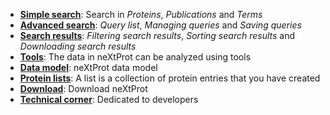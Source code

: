 -	**[Simple search](/help/simple-search)**: Search in *Proteins*, *Publications* and *Terms*
-	**[Advanced search](/help/advanced-search)**: *Query list*, *Managing queries* and *Saving queries*
-	**[Search results](/help/search-results)**: *Filtering search results*, *Sorting search results* and *Downloading search results*
-	**[Tools](/help/tools)**: The data in neXtProt can be analyzed using tools
-	**[Data model](/help/data-model)**: neXtProt data model
-	**[Protein lists](/help/protein-lists)**: A list is a collection of protein entries that you have created
-	**[Download](/help/download)**: Download neXtProt
-	**[Technical corner](/help/technical-corner)**: Dedicated to developers
